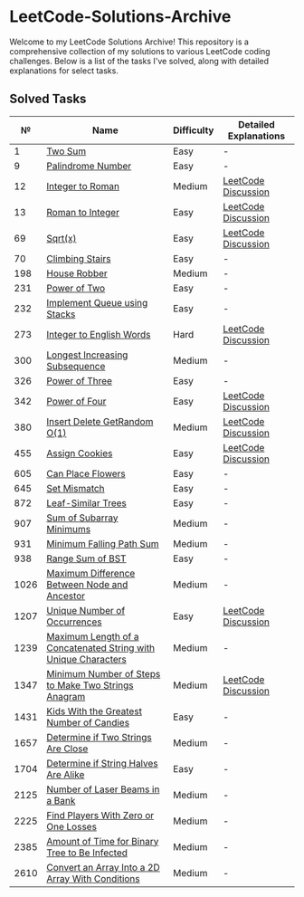 # LeetCode-Solutions-Archive

Welcome to my LeetCode Solutions Archive! This repository is a comprehensive collection of my solutions to various LeetCode coding challenges. 
Below is a list of the tasks I've solved, along with detailed explanations for select tasks.

## Solved Tasks

| №  | Name                                                         | Difficulty | Detailed Explanations                                                                                               |
|----|--------------------------------------------------------------|------------|----------------------------------------------------------------------------------------------------------------------|
| 1  | [Two Sum](https://github.com/Daniil-Tsiunchyk/LeetCode-Solutions-Archive/tree/main/LeetCode/Problem_1.java)                   |Easy| -                                                                                                                    |
| 9  | [Palindrome Number](https://github.com/Daniil-Tsiunchyk/LeetCode-Solutions-Archive/tree/main/LeetCode/Problem_9.java)          |Easy| -                                                                                                                    |
| 12 | [Integer to Roman](https://github.com/Daniil-Tsiunchyk/LeetCode-Solutions-Archive/tree/main/LeetCode/Problem_12.java)         |Medium| [LeetCode Discussion](https://leetcode.com/discuss/topic/4192765/efficient-integer-to-roman-numeral-conversion-algorithm-in-java/)            |
| 13 | [Roman to Integer](https://github.com/Daniil-Tsiunchyk/LeetCode-Solutions-Archive/tree/main/LeetCode/Problem_13.java)         |Easy| [LeetCode Discussion](https://leetcode.com/discuss/topic/4189498/efficient-roman-to-integer-conversion-algorithm-in-java/)            |
| 69 | [Sqrt(x)](https://github.com/Daniil-Tsiunchyk/LeetCode-Solutions-Archive/tree/main/LeetCode/Problem_69.java)               |Easy| [LeetCode Discussion](https://leetcode.com/problems/sqrtx/solutions/4615741/newton-raphson-method/)                       |
| 70 | [Climbing Stairs](https://github.com/Daniil-Tsiunchyk/LeetCode-Solutions-Archive/tree/main/LeetCode/Problem_70.java)        |Easy| -                                                                                                                    |
| 198| [House Robber](https://github.com/Daniil-Tsiunchyk/LeetCode-Solutions-Archive/tree/main/LeetCode/Problem_198.java)          |Medium| -                                                                                                                    |
| 231| [Power of Two](https://github.com/Daniil-Tsiunchyk/LeetCode-Solutions-Archive/tree/main/LeetCode/Problem_231.java)          |Easy| -                                                                                                                    |
| 232| [Implement Queue using Stacks](https://github.com/Daniil-Tsiunchyk/LeetCode-Solutions-Archive/tree/main/LeetCode/Problem_232.java)|Easy| -    |
| 273| [Integer to English Words](https://github.com/Daniil-Tsiunchyk/LeetCode-Solutions-Archive/tree/main/LeetCode/Problem_273.java)|Hard| [LeetCode Discussion](https://leetcode.com/problems/integer-to-english-words/solutions/4197447/a-three-digit-group-approach-in-java/)|
| 300| [Longest Increasing Subsequence](https://github.com/Daniil-Tsiunchyk/LeetCode-Solutions-Archive/tree/main/LeetCode/Problem_300.java)|Medium| -                                                                                                                    |
| 326| [Power of Three](https://github.com/Daniil-Tsiunchyk/LeetCode-Solutions-Archive/tree/main/LeetCode/Problem_326.java)        |Easy| -                                                                                                                    |
| 342| [Power of Four](https://github.com/Daniil-Tsiunchyk/LeetCode-Solutions-Archive/tree/main/LeetCode/Problem_342.java)        |Easy| [LeetCode Discussion](https://leetcode.com/problems/power-of-four/solutions/4197543/logarithmic-approach-in-java/)           |
| 380| [Insert Delete GetRandom O(1)](https://github.com/Daniil-Tsiunchyk/LeetCode-Solutions-Archive/tree/main/LeetCode/Problem_380.java)|Medium| [LeetCode Discussion](https://leetcode.com/problems/minimum-number-of-steps-to-make-two-strings-anagram/solutions/4557838/beautiful-java-solution/)|
| 455| [Assign Cookies](https://github.com/Daniil-Tsiunchyk/LeetCode-Solutions-Archive/tree/main/LeetCode/Problem_455.java)      |Easy| [LeetCode Discussion](https://leetcode.com/problems/assign-cookies/solutions/4489190/an-efficient-greedy-algorithm-java/)  |
| 605| [Can Place Flowers](https://github.com/Daniil-Tsiunchyk/LeetCode-Solutions-Archive/tree/main/LeetCode/Problem_605.java)    |Easy| -                                                                                                                    |
| 645| [Set Mismatch](https://github.com/Daniil-Tsiunchyk/LeetCode-Solutions-Archive/tree/main/LeetCode/Problem_645.java)       |Easy| -                                                                                                                    |
| 872| [Leaf-Similar Trees](https://github.com/Daniil-Tsiunchyk/LeetCode-Solutions-Archive/tree/main/LeetCode/Problem_872.java)  |Easy| -                                                                                                                    |
| 907| [Sum of Subarray Minimums](https://github.com/Daniil-Tsiunchyk/LeetCode-Solutions-Archive/tree/main/LeetCode/Problem_907.java)|Medium| -                                                                                                                    |
| 931| [Minimum Falling Path Sum](https://github.com/Daniil-Tsiunchyk/LeetCode-Solutions-Archive/tree/main/LeetCode/Problem_931.java)|Medium| -                                                                                                                    |
| 938| [Range Sum of BST](https://github.com/Daniil-Tsiunchyk/LeetCode-Solutions-Archive/tree/main/LeetCode/Problem_938.java)   |Easy| -                                                                                                                    |
|1026| [Maximum Difference Between Node and Ancestor](https://github.com/Daniil-Tsiunchyk/LeetCode-Solutions-Archive/tree/main/LeetCode/Problem_1026.java)|Medium| -                                                                                                                    |
|1207| [Unique Number of Occurrences](https://github.com/Daniil-Tsiunchyk/LeetCode-Solutions-Archive/tree/main/LeetCode/Problem_1207.java)|Easy| [LeetCode Discussion](https://leetcode.com/problems/unique-number-of-occurrences/solutions/4581210/optimal-java-solution/)   |
|1239| [Maximum Length of a Concatenated String with Unique Characters](https://github.com/Daniil-Tsiunchyk/LeetCode-Solutions-Archive/tree/main/LeetCode/Problem_1239.java)|Medium| -                                                                                                           |
|1347| [Minimum Number of Steps to Make Two Strings Anagram](https://github.com/Daniil-Tsiunchyk/LeetCode-Solutions-Archive/tree/main/LeetCode/Problem_1347.java)|Medium| [LeetCode Discussion](https://leetcode.com/problems/minimum-number-of-steps-to-make-two-strings-anagram/solutions/4557838/beautiful-java-solution/)|
|1431| [Kids With the Greatest Number of Candies](https://github.com/Daniil-Tsiunchyk/LeetCode-Solutions-Archive/tree/main/LeetCode/Problem_1431.java)|Easy| -                                                                                                           |
|1657| [Determine if Two Strings Are Close](https://github.com/Daniil-Tsiunchyk/LeetCode-Solutions-Archive/tree/main/LeetCode/Problem_1657.java)|Medium| -                                                                                                           |
|1704| [Determine if String Halves Are Alike](https://github.com/Daniil-Tsiunchyk/LeetCode-Solutions-Archive/tree/main/LeetCode/Problem_1704.java)|Easy| -                                                                                                           |
|2125| [Number of Laser Beams in a Bank](https://github.com/Daniil-Tsiunchyk/LeetCode-Solutions-Archive/tree/main/LeetCode/Problem_2125.java)|Medium| -                                                                                                           |
|2225| [Find Players With Zero or One Losses](https://github.com/Daniil-Tsiunchyk/LeetCode-Solutions-Archive/tree/main/LeetCode/Problem_2225.java)|Medium| -                                                                                                           |
|2385| [Amount of Time for Binary Tree to Be Infected](https://github.com/Daniil-Tsiunchyk/LeetCode-Solutions-Archive/tree/main/LeetCode/Problem_2385.java)|Medium| -                                                                                                           |
|2610| [Convert an Array Into a 2D Array With Conditions](https://github.com/Daniil-Tsiunchyk/LeetCode-Solutions-Archive/tree/main/LeetCode/Problem_2610.java)|Medium| -                                                                                                      
